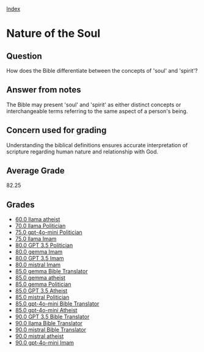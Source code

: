 
[Index](../index.md)
# Nature of the Soul
## Question
How does the Bible differentiate between the concepts of 'soul' and 'spirit'?

## Answer from notes
The Bible may present 'soul' and 'spirit' as either distinct concepts or interchangeable terms referring to the same aspect of a person's being.

## Concern used for grading
Understanding the biblical definitions ensures accurate interpretation of scripture regarding human nature and relationship with God.

## Average Grade
82.25

## Grades
 * [60.0 llama atheist](../answers/llama_atheist/Nature_of_the_Soul.md)
 * [70.0 llama Politician](../answers/llama_Politician/Nature_of_the_Soul.md)
 * [75.0 gpt-4o-mini Politician](../answers/gpt-4o-mini_Politician/Nature_of_the_Soul.md)
 * [75.0 llama Imam](../answers/llama_Imam/Nature_of_the_Soul.md)
 * [80.0 GPT 3.5 Politician](../answers/GPT_3.5_Politician/Nature_of_the_Soul.md)
 * [80.0 gemma Imam](../answers/gemma_Imam/Nature_of_the_Soul.md)
 * [80.0 GPT 3.5 Imam](../answers/GPT_3.5_Imam/Nature_of_the_Soul.md)
 * [80.0 mistral Imam](../answers/mistral_Imam/Nature_of_the_Soul.md)
 * [85.0 gemma Bible Translator](../answers/gemma_Bible_Translator/Nature_of_the_Soul.md)
 * [85.0 gemma atheist](../answers/gemma_atheist/Nature_of_the_Soul.md)
 * [85.0 gemma Politician](../answers/gemma_Politician/Nature_of_the_Soul.md)
 * [85.0 GPT 3.5 Atheist](../answers/GPT_3.5_Atheist/Nature_of_the_Soul.md)
 * [85.0 mistral Politician](../answers/mistral_Politician/Nature_of_the_Soul.md)
 * [85.0 gpt-4o-mini Bible Translator](../answers/gpt-4o-mini_Bible_Translator/Nature_of_the_Soul.md)
 * [85.0 gpt-4o-mini Atheist](../answers/gpt-4o-mini_Atheist/Nature_of_the_Soul.md)
 * [90.0 GPT 3.5 Bible Translator](../answers/GPT_3.5_Bible_Translator/Nature_of_the_Soul.md)
 * [90.0 llama Bible Translator](../answers/llama_Bible_Translator/Nature_of_the_Soul.md)
 * [90.0 mistral Bible Translator](../answers/mistral_Bible_Translator/Nature_of_the_Soul.md)
 * [90.0 mistral atheist](../answers/mistral_atheist/Nature_of_the_Soul.md)
 * [90.0 gpt-4o-mini Imam](../answers/gpt-4o-mini_Imam/Nature_of_the_Soul.md)
